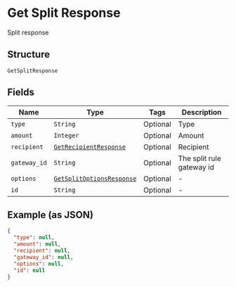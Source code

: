 
# Get Split Response

Split response

## Structure

`GetSplitResponse`

## Fields

| Name | Type | Tags | Description |
|  --- | --- | --- | --- |
| `type` | `String` | Optional | Type |
| `amount` | `Integer` | Optional | Amount |
| `recipient` | [`GetRecipientResponse`](../../doc/models/get-recipient-response.md) | Optional | Recipient |
| `gateway_id` | `String` | Optional | The split rule gateway id |
| `options` | [`GetSplitOptionsResponse`](../../doc/models/get-split-options-response.md) | Optional | - |
| `id` | `String` | Optional | - |

## Example (as JSON)

```json
{
  "type": null,
  "amount": null,
  "recipient": null,
  "gateway_id": null,
  "options": null,
  "id": null
}
```

